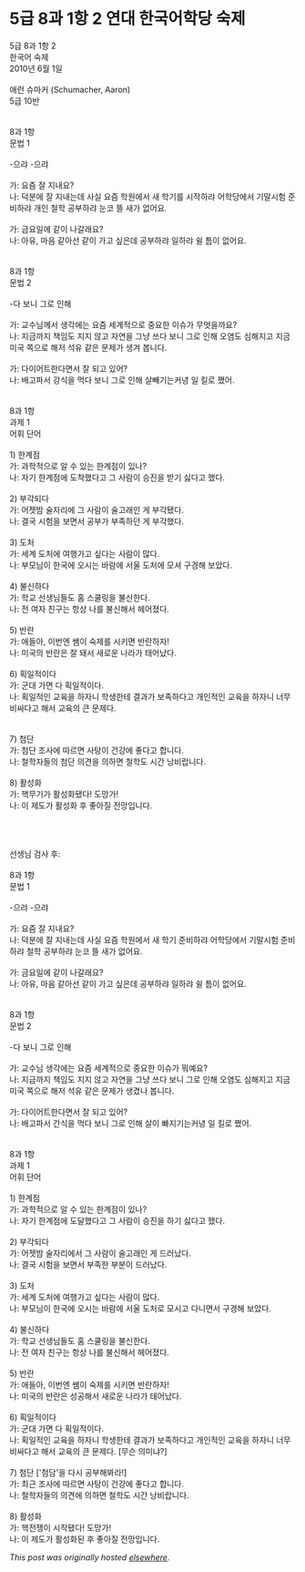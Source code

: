 # 5급 8과 1항 2 연대 한국어학당 숙제

<div>
<p>5&#44553; 8&#44284; 1&#54637; 2<br>&#54620;&#44397;&#50612; &#49689;&#51228;<br>2010&#45380; 6&#50900; 1&#51068;<br><br>&#50528;&#47088; &#49800;&#47560;&#52964; (Schumacher, Aaron)<br>5&#44553; 10&#48152;<br><br><br>8&#44284; 1&#54637;<br>&#47928;&#48277; 1<br><br>-&#51004;&#47028; -&#51004;&#47028;<br><br>&#44032;: &#50836;&#51608; &#51096; &#51648;&#45236;&#50836;?<br>&#45208;: &#45909;&#48516;&#50640; &#51096; &#51648;&#45236;&#45716;&#45936; &#49324;&#49892; &#50836;&#51608; &#54617;&#50896;&#50640;&#49436; &#49352; &#54617;&#44592;&#47484; &#49884;&#51089;&#54616;&#47028; &#50612;&#54617;&#45817;&#50640;&#49436; &#44592;&#47568;&#49884;&#54744; &#51456;&#48708;&#54616;&#47028; &#44060;&#51064; &#52384;&#54617; &#44277;&#48512;&#54616;&#47028; &#45576;&#53076; &#46896; &#49352;&#44032;  &#50630;&#50612;&#50836;.<br><br>&#44032;: &#44552;&#50836;&#51068;&#50640; &#44057;&#51060; &#45208;&#44040;&#47000;&#50836;?<br>&#45208;: &#50500;&#50976;, &#47560;&#51020; &#44057;&#50500;&#49440; &#44057;&#51060; &#44032;&#44256; &#49910;&#51008;&#45936; &#44277;&#48512;&#54616;&#47028; &#51068;&#54616;&#47028; &#49780; &#53960;&#51060; &#50630;&#50612;&#50836;.<br><br><br>8&#44284; 1&#54637;<br>&#47928;&#48277; 2<br><br>-&#45796; &#48372;&#45768; &#44536;&#47196; &#51064;&#54644;<br><br>&#44032;: &#44368;&#49688;&#45784;&#44760;&#49436; &#49373;&#44033;&#50640;&#45716; &#50836;&#51608; &#49464;&#44228;&#51201;&#51004;&#47196; &#51473;&#50836;&#54620; &#51060;&#49800;&#44032; &#47924;&#50631;&#51012;&#44620;&#50836;?<br>&#45208;: &#51648;&#44552;&#44620;&#51648; &#52293;&#51076;&#46020; &#51648;&#51648; &#50506;&#44256; &#51088;&#50672;&#51012; &#44536;&#45285; &#50416;&#45796; &#48372;&#45768; &#44536;&#47196; &#51064;&#54644; &#50724;&#50684;&#46020; &#49900;&#54644;&#51648;&#44256; &#51648;&#44552; &#48120;&#44397; &#51901;&#51004;&#47196; &#54644;&#51200; &#49437;&#50976; &#44057;&#51008; &#47928;&#51228;&#44032; &#49373;&#44200;  &#48389;&#45768;&#45796;.<br><br>&#44032;: &#45796;&#51060;&#50612;&#53944;&#54620;&#45796;&#47732;&#49436; &#51096; &#46104;&#44256; &#51080;&#50612;?<br>&#45208;: &#48176;&#44256;&#54028;&#49436; &#44053;&#49885;&#51012; &#47673;&#45796; &#48372;&#45768; &#44536;&#47196; &#51064;&#54644; &#49332;&#48764;&#44592;&#45716;&#52964;&#45397; &#51068; &#53420;&#47196; &#51864;&#50612;.<br><br><br>8&#44284; 1&#54637;<br>&#44284;&#51228; 1<br>&#50612;&#55064; &#45800;&#50612;<br><br>1) &#54620;&#44228;&#51216;<br>&#44032;: &#44284;&#54617;&#51201;&#51004;&#47196; &#50508; &#49688; &#51080;&#45716; &#54620;&#44228;&#51216;&#51060; &#51080;&#45208;?<br>&#45208;: &#51088;&#44592; &#54620;&#44228;&#51216;&#50640; &#46020;&#52265;&#54664;&#45796;&#44256; &#44536; &#49324;&#46988;&#51060; &#49849;&#51652;&#51012; &#48155;&#44592; &#49899;&#45796;&#44256; &#54664;&#45796;.<br><br>2) &#48512;&#44033;&#46104;&#45796;<br>&#44032;: &#50612;&#51247;&#48164; &#49696;&#51088;&#47532;&#50640; &#44536; &#49324;&#46988;&#51060; &#49696;&#44256;&#47000;&#51064; &#44172; &#48512;&#44033;&#46096;&#45796;.<br>&#45208;: &#44208;&#44397; &#49884;&#54744;&#51012; &#48372;&#47732;&#49436; &#44277;&#48512;&#44032; &#48512;&#51313;&#54616;&#45912; &#44172; &#48512;&#44033;&#54664;&#45796;.<br><br>3) &#46020;&#52376;<br>&#44032;: &#49464;&#44228; &#46020;&#52376;&#50640; &#50668;&#54665;&#44032;&#44256; &#49910;&#45796;&#45716; &#49324;&#46988;&#51060; &#47566;&#45796;.<br>&#45208;: &#48512;&#47784;&#45784;&#51060; &#54620;&#44397;&#50640; &#50724;&#49884;&#45716; &#48148;&#46988;&#50640; &#49436;&#50872; &#46020;&#52376;&#50640; &#47784;&#49492; &#44396;&#44221;&#54644; &#48372;&#50520;&#45796;.<br><br>4) &#48520;&#49888;&#54616;&#45796;<br>&#44032;: &#54617;&#44368; &#49440;&#49373;&#45784;&#46308;&#46020; &#54856; &#49828;&#53224;&#47553;&#51012; &#48520;&#49888;&#54620;&#45796;.<br>&#45208;: &#51204; &#50668;&#51088; &#52828;&#44396;&#45716; &#54637;&#49345; &#45208;&#47484; &#48520;&#49888;&#54644;&#49436; &#54756;&#50612;&#51276;&#45796;.<br><br>5) &#48152;&#46976;<br>&#44032;: &#50528;&#46308;&#50500;, &#51060;&#48264;&#50644; &#49956;&#51060; &#49689;&#51228;&#47484; &#49884;&#53412;&#47732; &#48152;&#46976;&#54616;&#51088;!<br>&#45208;: &#48120;&#44397;&#51032; &#48152;&#46976;&#51008; &#51096; &#46076;&#49436; &#49352;&#47196;&#50868; &#45208;&#46972;&#44032; &#53468;&#50612;&#45228;&#45796;.<br><br>6) &#54925;&#51068;&#51201;&#51060;&#45796;<br>&#44032;: &#44400;&#45824; &#44032;&#47732; &#45796; &#54925;&#51068;&#51201;&#51060;&#45796;.<br>&#45208;: &#54925;&#51068;&#51201;&#51064; &#44368;&#50977;&#51012; &#54616;&#51088;&#45768; &#54617;&#49373;&#54620;&#53580; &#44208;&#44284;&#44032; &#48372;&#51313;&#54616;&#45796;&#44256; &#44060;&#51064;&#51201;&#51064; &#44368;&#50977;&#51012; &#54616;&#51088;&#45768; &#45320;&#47924; &#48708;&#49912;&#45796;&#44256; &#54644;&#49436; &#44368;&#50977;&#51032; &#53360; &#47928;&#51228;&#45796;.<br><br><br>7) &#52392;&#45800;<br>&#44032;: &#52392;&#45800; &#51312;&#49324;&#50640; &#46384;&#47476;&#47732; &#49324;&#53461;&#51060; &#44148;&#44053;&#50640; &#51339;&#45796;&#44256; &#54633;&#45768;&#45796;.<br>&#45208;: &#52384;&#54617;&#51088;&#46308;&#51032; &#52392;&#45800; &#51032;&#44204;&#51012; &#51032;&#54616;&#47732; &#52384;&#54617;&#46020; &#49884;&#44036; &#45229;&#48708;&#46989;&#45768;&#45796;.<br><br>8) &#54876;&#49457;&#54868;<br>&#44032;: &#54645;&#47924;&#44592;&#44032; &#54876;&#49457;&#54868;&#46096;&#45796;! &#46020;&#47581;&#44032;!<br>&#45208;: &#51060; &#51228;&#46020;&#44032; &#54876;&#49457;&#54868; &#54980; &#51339;&#50500;&#51656; &#51204;&#47581;&#51077;&#45768;&#45796;.</p>
<div><br></div>
<div><br></div>
<div><br></div>
<div>&#49440;&#49373;&#45784; &#44160;&#49324; &#54980;:</div>
<div><br></div>
<div>8&#44284; 1&#54637;<br>&#47928;&#48277; 1<br><br>-&#51004;&#47028; -&#51004;&#47028;<br><br>&#44032;: &#50836;&#51608; &#51096; &#51648;&#45236;&#50836;?<br>&#45208;: &#45909;&#48516;&#50640; &#51096; &#51648;&#45236;&#45716;&#45936; &#49324;&#49892; &#50836;&#51608; &#54617;&#50896;&#50640;&#49436; &#49352; &#54617;&#44592; &#51456;&#48708;&#54616;&#47028; &#50612;&#54617;&#45817;&#50640;&#49436; &#44592;&#47568;&#49884;&#54744; &#51456;&#48708;&#54616;&#47028; &#52384;&#54617; &#44277;&#48512;&#54616;&#47028; &#45576;&#53076; &#46896; &#49352;&#44032; &#50630;&#50612;&#50836;.<br><br>&#44032;: &#44552;&#50836;&#51068;&#50640; &#44057;&#51060; &#45208;&#44040;&#47000;&#50836;?<br>&#45208;: &#50500;&#50976;, &#47560;&#51020; &#44057;&#50500;&#49440; &#44057;&#51060; &#44032;&#44256; &#49910;&#51008;&#45936; &#44277;&#48512;&#54616;&#47028; &#51068;&#54616;&#47028; &#49780; &#53960;&#51060; &#50630;&#50612;&#50836;.<br><br><br>8&#44284; 1&#54637;<br>&#47928;&#48277; 2<br><br>-&#45796; &#48372;&#45768; &#44536;&#47196; &#51064;&#54644;<br><br>&#44032;: &#44368;&#49688;&#45784; &#49373;&#44033;&#50640;&#45716; &#50836;&#51608; &#49464;&#44228;&#51201;&#51004;&#47196; &#51473;&#50836;&#54620; &#51060;&#49800;&#44032; &#47952;&#50696;&#50836;?<br>&#45208;: &#51648;&#44552;&#44620;&#51648; &#52293;&#51076;&#46020; &#51648;&#51648; &#50506;&#44256; &#51088;&#50672;&#51012; &#44536;&#45285; &#50416;&#45796; &#48372;&#45768; &#44536;&#47196; &#51064;&#54644; &#50724;&#50684;&#46020; &#49900;&#54644;&#51648;&#44256; &#51648;&#44552; &#48120;&#44397; &#51901;&#51004;&#47196; &#54644;&#51200; &#49437;&#50976; &#44057;&#51008; &#47928;&#51228;&#44032; &#49373;&#44220;&#45208; &#48389;&#45768;&#45796;.<br><br>&#44032;: &#45796;&#51060;&#50612;&#53944;&#54620;&#45796;&#47732;&#49436; &#51096; &#46104;&#44256; &#51080;&#50612;?<br>&#45208;: &#48176;&#44256;&#54028;&#49436; &#44036;&#49885;&#51012; &#47673;&#45796; &#48372;&#45768; &#44536;&#47196; &#51064;&#54644; &#49332;&#51060; &#48736;&#51648;&#44592;&#45716;&#52964;&#45397; &#51068; &#53420;&#47196; &#51864;&#50612;.<br><br><br>8&#44284; 1&#54637;<br>&#44284;&#51228; 1<br>&#50612;&#55064; &#45800;&#50612;<br><br>1) &#54620;&#44228;&#51216;<br>&#44032;: &#44284;&#54617;&#51201;&#51004;&#47196; &#50508; &#49688; &#51080;&#45716; &#54620;&#44228;&#51216;&#51060; &#51080;&#45208;?<br>&#45208;: &#51088;&#44592; &#54620;&#44228;&#51216;&#50640; &#46020;&#45804;&#54664;&#45796;&#44256; &#44536; &#49324;&#46988;&#51060; &#49849;&#51652;&#51012; &#54616;&#44592; &#49899;&#45796;&#44256; &#54664;&#45796;.<br><br>2) &#48512;&#44033;&#46104;&#45796;<br>&#44032;: &#50612;&#51247;&#48164; &#49696;&#51088;&#47532;&#50640;&#49436; &#44536; &#49324;&#46988;&#51060; &#49696;&#44256;&#47000;&#51064; &#44172; &#46300;&#47084;&#45228;&#45796;.<br>&#45208;: &#44208;&#44397; &#49884;&#54744;&#51012; &#48372;&#47732;&#49436; &#48512;&#51313;&#54620; &#48512;&#48516;&#51060; &#46300;&#47084;&#45228;&#45796;.<br><br>3) &#46020;&#52376;<br>&#44032;: &#49464;&#44228; &#46020;&#52376;&#50640; &#50668;&#54665;&#44032;&#44256; &#49910;&#45796;&#45716; &#49324;&#46988;&#51060; &#47566;&#45796;.<br>&#45208;: &#48512;&#47784;&#45784;&#51060; &#54620;&#44397;&#50640; &#50724;&#49884;&#45716; &#48148;&#46988;&#50640; &#49436;&#50872; &#46020;&#52376;&#47196; &#47784;&#49884;&#44256; &#45796;&#45768;&#47732;&#49436; &#44396;&#44221;&#54644; &#48372;&#50520;&#45796;.<br><br>4) &#48520;&#49888;&#54616;&#45796;<br>&#44032;: &#54617;&#44368; &#49440;&#49373;&#45784;&#46308;&#46020; &#54856; &#49828;&#53224;&#47553;&#51012; &#48520;&#49888;&#54620;&#45796;.<br>&#45208;: &#51204; &#50668;&#51088; &#52828;&#44396;&#45716; &#54637;&#49345; &#45208;&#47484; &#48520;&#49888;&#54644;&#49436; &#54756;&#50612;&#51276;&#45796;.<br><br>5) &#48152;&#46976;<br>&#44032;: &#50528;&#46308;&#50500;, &#51060;&#48264;&#50644; &#49956;&#51060; &#49689;&#51228;&#47484; &#49884;&#53412;&#47732; &#48152;&#46976;&#54616;&#51088;!<br>&#45208;: &#48120;&#44397;&#51032; &#48152;&#46976;&#51008; &#49457;&#44277;&#54644;&#49436; &#49352;&#47196;&#50868; &#45208;&#46972;&#44032; &#53468;&#50612;&#45228;&#45796;.<br><br>6) &#54925;&#51068;&#51201;&#51060;&#45796;<br>&#44032;: &#44400;&#45824; &#44032;&#47732; &#45796; &#54925;&#51068;&#51201;&#51060;&#45796;.<br>&#45208;: &#54925;&#51068;&#51201;&#51064; &#44368;&#50977;&#51012; &#54616;&#51088;&#45768; &#54617;&#49373;&#54620;&#53580; &#44208;&#44284;&#44032; &#48372;&#51313;&#54616;&#45796;&#44256; &#44060;&#51064;&#51201;&#51064; &#44368;&#50977;&#51012; &#54616;&#51088;&#45768; &#45320;&#47924; &#48708;&#49912;&#45796;&#44256; &#54644;&#49436; &#44368;&#50977;&#51032; &#53360; &#47928;&#51228;&#45796;. [&#47924;&#49832; &#51032;&#48120;&#45264;?]<br><br>7) &#52392;&#45800; ['&#52392;&#45812;'&#51012; &#45796;&#49884; &#44277;&#48512;&#54644;&#48400;&#46972;!]<br>&#44032;: &#52572;&#44540; &#51312;&#49324;&#50640; &#46384;&#47476;&#47732; &#49324;&#53461;&#51060; &#44148;&#44053;&#50640; &#51339;&#45796;&#44256; &#54633;&#45768;&#45796;.<br>&#45208;: &#52384;&#54617;&#51088;&#46308;&#51032; &#51032;&#44204;&#50640; &#51032;&#54616;&#47732; &#52384;&#54617;&#46020; &#49884;&#44036; &#45229;&#48708;&#46989;&#45768;&#45796;.<br><br>8) &#54876;&#49457;&#54868;<br>&#44032;: &#54645;&#51204;&#51137;&#51060; &#49884;&#51089;&#46096;&#45796;! &#46020;&#47581;&#44032;!<br>&#45208;: &#51060; &#51228;&#46020;&#44032; &#54876;&#49457;&#54868;&#46108; &#54980; &#51339;&#50500;&#51656; &#51204;&#47581;&#51077;&#45768;&#45796;.</div>
</div>


*This post was originally hosted [elsewhere](http://planspace.blogspot.com/2010/06/5-8-1-2.html).*
